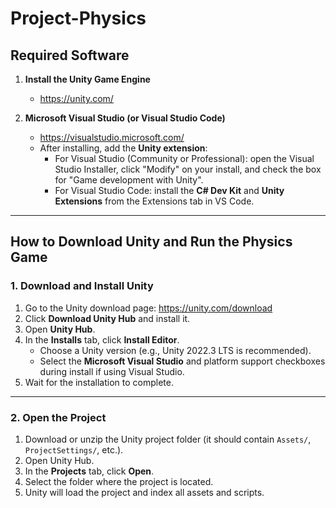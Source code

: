 # Project-Physics

## Required Software

1. **Install the Unity Game Engine**
   * https://unity.com/

2. **Microsoft Visual Studio (or Visual Studio Code)**
   * https://visualstudio.microsoft.com/
   * After installing, add the **Unity extension**:
     - For Visual Studio (Community or Professional): open the Visual Studio Installer, click "Modify" on your install, and check the box for "Game development with Unity".
     - For Visual Studio Code: install the **C# Dev Kit** and **Unity Extensions** from the Extensions tab in VS Code.

---

## How to Download Unity and Run the Physics Game

### 1. Download and Install Unity

1. Go to the Unity download page: https://unity.com/download
2. Click **Download Unity Hub** and install it.
3. Open **Unity Hub**.
4. In the **Installs** tab, click **Install Editor**.
   - Choose a Unity version (e.g., Unity 2022.3 LTS is recommended).
   - Select the **Microsoft Visual Studio** and platform support checkboxes during install if using Visual Studio.
5. Wait for the installation to complete.

---

### 2. Open the Project

1. Download or unzip the Unity project folder (it should contain `Assets/`, `ProjectSettings/`, etc.).
2. Open Unity Hub.
3. In the **Projects** tab, click **Open**.
4. Select the folder where the project is located.
5. Unity will load the project and index all assets and scripts.
